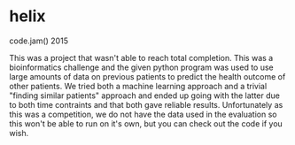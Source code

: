 # helix
code.jam() 2015

This was a project that wasn't able to reach total completion. This was a bioinformatics challenge and the given python program was used to use large amounts of data on previous patients to predict the health outcome of other patients. We tried both a machine learning approach and a trivial "finding similar patients" approach and ended up going with the latter due to both time contraints and that both gave reliable results. Unfortunately as this was a competition, we do not have the data used in the evaluation so this won't be able to run on it's own, but you can check out the code if you wish.
